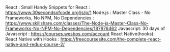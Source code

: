 React : Small Handy Snippets for React : https://www.30secondsofcode.org/js/p/1
Node.js : Master Class - No Frameworks, No NPM, No Dependencies : https://www.skillshare.com/classes/The-Node-js-Master-Class-No-Frameworks-No-NPM-No-Dependencies/187976462
Javascript: 30 days of Javascript : https://courses.wesbos.com/account
React Native(hooks): React Native with Hooks : https://freecoursesite.com/the-complete-react-native-and-redux-course-2/
